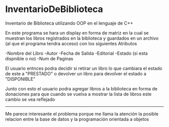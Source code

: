 # InventarioDeBiblioteca
Inventario de Biblioteca utilizando OOP en el lenguaje de C++

En este programa se hara un display en forma de matriz en la cual se muestran los libros registrados en la biblioteca
y guardados en un archivo (al que el programa tendra acceso) con los siguientes Atributos

  -Nombre del Libro
  -Autor
  -Fecha de Salida
  -Editorial
  -Estado (si esta dispnible o no)
  -Num de Paginas
  
El usuario entnces podra decidir si retirar un libro lo que cambiara el estado de este a "PRESTADO" o devolver un libro 
para devolver el estado a "DISPONIBLE"

Junto con esto el usuario podra agregar libros a la biblioteca en forma de donaciones para que cuando se vuelva a mostrar la lista de libros 
este cambio se vea reflejado

________________________________________________________________________________________________________________________________________________

Me parece interesante el problema porque me llama la atención la posible relacion entre la base de datos y la programación orientada a objetos
